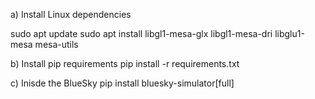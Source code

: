 
a) Install Linux dependencies

sudo apt update
sudo apt install libgl1-mesa-glx libgl1-mesa-dri libglu1-mesa mesa-utils

b) Install pip requirements
pip install -r requirements.txt


c) Inisde the BlueSky
pip install bluesky-simulator[full]

